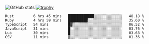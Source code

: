 ![GitHub stats](https://github-readme-stats.vercel.app/api?username=ksk001100&show_icons=true&theme=tokyonight)
[![trophy](https://github-profile-trophy.vercel.app/?username=ksk001100&theme=onedark)](https://github.com/ryo-ma/github-profile-trophy)

<!--START_SECTION:waka-->

```text
Rust         6 hrs 45 mins   ████████████░░░░░░░░░░░░░   48.18 %
Ruby         4 hrs 59 mins   █████████░░░░░░░░░░░░░░░░   35.60 %
TypeScript   54 mins         █▓░░░░░░░░░░░░░░░░░░░░░░░   06.52 %
JavaScript   31 mins         █░░░░░░░░░░░░░░░░░░░░░░░░   03.76 %
Lua          30 mins         █░░░░░░░░░░░░░░░░░░░░░░░░   03.68 %
CSV          11 mins         ▒░░░░░░░░░░░░░░░░░░░░░░░░   01.36 %
```

<!--END_SECTION:waka-->
